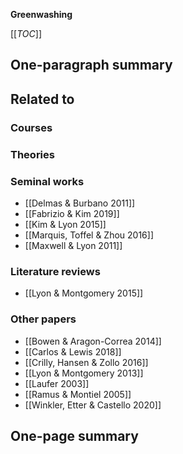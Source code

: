 **Greenwashing**

[[_TOC_]]

## One-paragraph summary

## Related to

### Courses

### Theories

### Seminal works
* [[Delmas & Burbano 2011]]
* [[Fabrizio & Kim 2019]]
* [[Kim & Lyon 2015]]
* [[Marquis, Toffel & Zhou 2016]]
* [[Maxwell & Lyon 2011]]

### Literature reviews
* [[Lyon & Montgomery 2015]]

### Other papers
* [[Bowen & Aragon-Correa 2014]]
* [[Carlos & Lewis 2018]]
* [[Crilly, Hansen & Zollo 2016]]
* [[Lyon & Montgomery 2013]]
* [[Laufer 2003]]
* [[Ramus & Montiel 2005]]
* [[Winkler, Etter & Castello 2020]]

## One-page summary